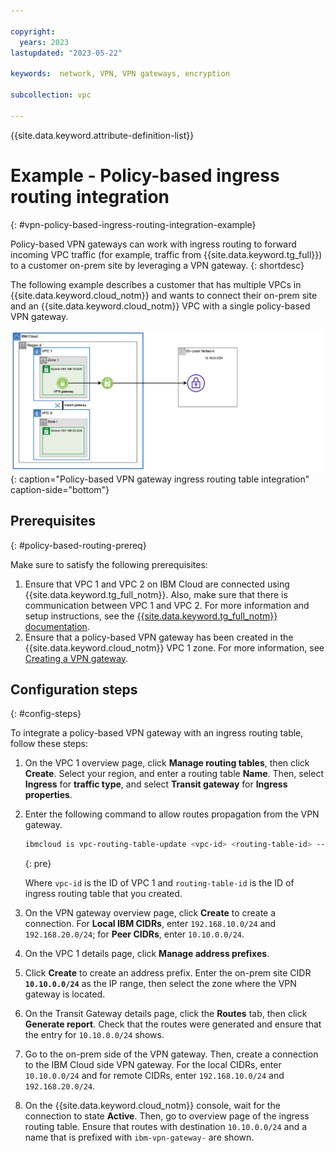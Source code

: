```yaml
---

copyright:
  years: 2023
lastupdated: "2023-05-22"

keywords:  network, VPN, VPN gateways, encryption

subcollection: vpc

---
```


{{site.data.keyword.attribute-definition-list}}

# Example - Policy-based ingress routing integration
{: #vpn-policy-based-ingress-routing-integration-example}

Policy-based VPN gateways can work with ingress routing to forward incoming VPC traffic (for example, traffic from {{site.data.keyword.tg_full}}) to a customer on-prem site by leveraging a VPN gateway.
{: shortdesc}

The following example describes a customer that has multiple VPCs in {{site.data.keyword.cloud_notm}} and wants to connect their on-prem site and an {{site.data.keyword.cloud_notm}} VPC with a single policy-based VPN gateway.

![Policy-based VPN gateway ingress routing table integration](images/policy-based-vpn-gateway-ingress-routing-integration.png){: caption="Policy-based VPN gateway ingress routing table integration" caption-side="bottom"}

## Prerequisites
{: #policy-based-routing-prereq}

Make sure to satisfy the following prerequisites:

1. Ensure that VPC 1 and VPC 2 on IBM Cloud are connected using {{site.data.keyword.tg_full_notm}}. Also, make sure that there is communication between VPC 1 and VPC 2. For more information and setup instructions, see the [{{site.data.keyword.tg_full_notm}} documentation](/docs/transit-gateway).
1. Ensure that a policy-based VPN gateway has been created in the {{site.data.keyword.cloud_notm}} VPC 1 zone. For more information, see [Creating a VPN gateway](/docs/vpc?topic=vpc-vpn-create-gateway).

## Configuration steps
{: #config-steps}

To integrate a policy-based VPN gateway with an ingress routing table, follow these steps:

1. On the VPC 1 overview page, click **Manage routing tables**, then click **Create**. Select your region, and enter a routing table **Name**. Then, select **Ingress** for **traffic type**, and select **Transit gateway** for **Ingress properties**.
1. Enter the following command to allow routes propagation from the VPN gateway.

    ```sh
    ibmcloud is vpc-routing-table-update <vpc-id> <routing-table-id> --ar-rtf vpn_gateway
    ```
    {: pre}

   Where `vpc-id` is the ID of VPC 1 and `routing-table-id` is the ID of ingress routing table that you created.

1. On the VPN gateway overview page, click **Create** to create a connection. For **Local IBM CIDRs**, enter `192.168.10.0/24` and `192.168.20.0/24`; for **Peer CIDRs**, enter `10.10.0.0/24`.
1. On the VPC 1 details page, click **Manage address prefixes**.
1. Click **Create** to create an address prefix. Enter the on-prem site CIDR **`10.10.0.0/24`** as the IP range, then select the zone where the VPN gateway is located.
1. On the Transit Gateway details page, click the **Routes** tab, then click **Generate report**. Check that the routes were generated and ensure that the entry for `10.10.0.0/24` shows.
1. Go to the on-prem side of the VPN gateway. Then, create a connection to the IBM Cloud side VPN gateway. For the local CIDRs, enter `10.10.0.0/24` and for remote CIDRs, enter `192.168.10.0/24` and `192.168.20.0/24`.
1. On the {{site.data.keyword.cloud_notm}} console, wait for the connection to state **Active**. Then, go to overview page of the ingress routing table. Ensure that routes with destination `10.10.0.0/24` and a name that is prefixed with `ibm-vpn-gateway-` are shown.
